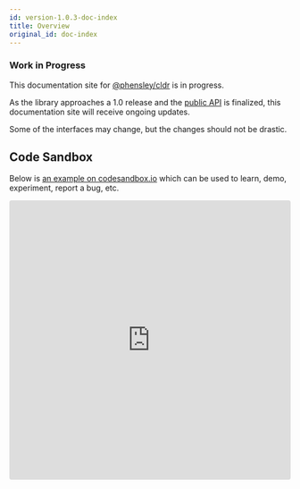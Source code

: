 ```yaml
---
id: version-1.0.3-doc-index
title: Overview
original_id: doc-index
---
```


### Work in Progress

This documentation site for [@phensley/cldr](https://www.npmjs.com/package/@phensley/cldr) is in progress.

As the library approaches a 1.0 release and the [public API](api-cldr.html) is finalized, this documentation site will receive ongoing updates.

Some of the interfaces may change, but the changes should not be drastic.

## Code Sandbox

Below is [an example on codesandbox.io](https://codesandbox.io/s/qqr1rl40r6) which can be used to learn, demo, experiment, report a bug, etc.

<iframe src="https://codesandbox.io/embed/qqr1rl40r6?fontsize=12" style="width:100%; height:500px; border:0; border-radius: 4px; overflow:hidden;" sandbox="allow-modals allow-forms allow-popups allow-scripts allow-same-origin"></iframe>